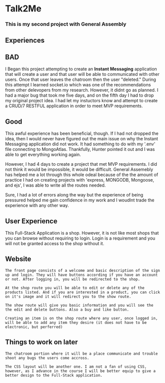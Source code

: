 # Talk2Me

### This is my second project with General Assembly 

## Experiences

## BAD

  I Began this project attempting to create an <strong>Instant Messaging</strong> application that will create a user and that user will be able to communicated with other users. Once that user leaves the chatroom then the user "deleted." During this attempt I learned socket.io which was one of the recommendations from other delevopers from my research. However, it didnt go as planned. I had a major bug that took me five days, and on the fifth day I had to drop my original project idea. I had let my instuctors know and attempt to create a CRUD/7 RESTFUL application in order to meet MVP requirements.

## Good

  This awful experience has been beneficial, though. If I had not dropped the idea, then I would never have figured out the main issue on why the Instant Messaging application did not work. It had something to do with my '.env' file connecting to MongoAtlas. Thankfully, Hunter pointed it out and I was able to get everything working again. 
    
  However, I had 4 days to create a project that met MVP requirements. I did not think it would be impossible, it would be difficult. General Assemebly has helped me a lot through this whole odeal because of the the amount of practice I had on creating projects with 'express, MONGODB, Mongoose, and ejs', I was able to write all the routes needed. 

  Sure, I had a lot of errors along the way but the experience of being pressured helped me gain confidence in my work and I woudlnt trade the experience with any other way. 

## User Experience

  This Full-Stack Application is a shop. However, it is not like most shops that you can browse without requiring to login. Login is a requirement and you will not be granted access to the shop without it. 

  ## Website

    The front page consists of a welcome and basic description of the sign up and login. They will have buttons according if you have an account or not. After logging in, you will be redirected to the shop.

    At the shop route you will be able to edit or delete any of the products listed. And if you are interested in a product, you can click on it's image and it will redirect you to the show route. 

    The show route will give you basic information and you will see the the edit and delete buttons. Also a buy and like button. 

    Creating an item is on the shop route where any user, once logged in, will be able to add any item they desire (it does not have to be electronic, but perferred)

  ## Things to work on later

    The chatroom portion where it will be a place communicate and trouble shoot any bugs the users come accross. 

    The CSS layout will be another one. I am not a fan of using CSS, however, as I advance in the course I will be better equip to give a better design to the Full-Stack application. 
